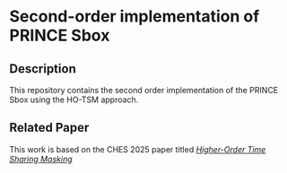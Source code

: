 
# Second-order implementation of PRINCE Sbox

## Description 
This repository contains the second order implementation of the PRINCE Sbox using the HO-TSM approach. 

## Related Paper
This work is based on the CHES 2025 paper titled [*Higher-Order Time Sharing Masking*](https://tches.iacr.org/index.php/TCHES/article/view/12047) 
